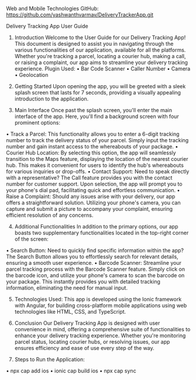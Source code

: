 Web and Mobile Technologies
GitHub: https://github.com/yashwanthvarmav/DeliveryTrackerApp.git

Delivery Tracking App User Guide

1. Introduction
Welcome to the User Guide for our Delivery Tracking App! This document is designed to assist you in navigating through the various functionalities of our application, available for all the platforms. Whether you're tracking a parcel, locating a courier hub, making a call, or raising a complaint, our app aims to streamline your delivery tracking experience.
Plugin Used:
• Bar Code Scanner
• Caller Number
• Camera
• Geolocation

2. Getting Started
Upon opening the app, you will be greeted with a sleek splash screen that lasts for 7 seconds, providing a visually appealing introduction to the application.
 
3. Main Interface
Once past the splash screen, you'll enter the main interface of the app. Here, you'll find a background screen with four prominent options:

• Track a Parcel: This functionality allows you to enter a 6-digit tracking number to track the delivery status of your parcel. Simply input the tracking number and gain instant access to the whereabouts of your package.
• Courier Hub Location: By selecting this option, the app will seamlessly transition to the Maps feature, displaying the location of the nearest courier hub. This makes it convenient for users to identify the hub's whereabouts for various inquiries or drop-offs.
• Contact Support: Need to speak directly with a representative? The Call feature provides you with the contact number for customer support. Upon selection, the app will prompt you to your phone's dial pad, facilitating quick and effortless communication.
• Raise a Complaint: Should any issues arise with your delivery, our app offers a straightforward solution. Utilizing your phone's camera, you can capture and submit a picture to accompany your complaint, ensuring efficient resolution of any concerns.
   
4. Additional Functionalities
In addition to the primary options, our app boasts two supplementary functionalities located in the top-right corner of the screen:

• Search Button: Need to quickly find specific information within the app? The Search Button allows you to effortlessly search for relevant details, ensuring a smooth user experience.
• Barcode Scanner: Streamline your parcel tracking process with the Barcode Scanner feature. Simply click on the barcode icon, and utilize your phone's camera to scan the barcode on your package. This instantly provides you with detailed tracking information, eliminating the need for manual input.
   
5. Technologies Used:
This app is developed using the Ionic framework with Angular, for building cross-platform mobile applications using web technologies like HTML, CSS, and TypeScript.

6. Conclusion
Our Delivery Tracking App is designed with user convenience in mind, offering a comprehensive suite of functionalities to enhance your delivery tracking experience. Whether you're monitoring parcel status, locating courier hubs, or resolving issues, our app ensures efficiency and ease of use every step of the way.

7. Steps to Run the Application:
   
• npx cap add ios
• ionic cap build ios
• npx cap sync
